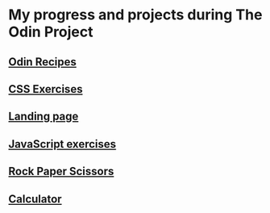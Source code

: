 # My progress and projects during The Odin Project

## [Odin Recipes](odin-recipes)

## [CSS Exercises](css-exercises)

## [Landing page](landing-page)

## [JavaScript exercises](javascript-exercises)

## [Rock Paper Scissors](rock-paper-scissors)

## [Calculator](calculator)
